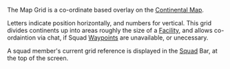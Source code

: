 The Map Grid is a co-ordinate based overlay on the
[Continental Map](Continental_Map.md).

Letters indicate position horizontally, and numbers for vertical. This grid
divides continents up into areas roughly the size of a
[Facility](../locations/Facilities.md), and allows co-ordaintion via chat, if
Squad [Waypoints](Waypoint.md) are unavailable, or unecessary.

A squad member's current grid reference is displayed in the [Squad](Squad.md)
Bar, at the top of the screen.
